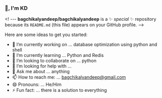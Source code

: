 ### 👋, I'm KD

<! ---  **bagchikalyandeep/bagchikalyandeep** is a ✨ _special_ ✨ repository because its `README.md` (this file) appears on your GitHub profile. -->

Here are some ideas to get you started:

- 🔭 I’m currently working on ... database optimization using python and shell
- 🌱 I’m currently learning ... Python and Redis
- 👯 I’m looking to collaborate on ... python
- 🤔 I’m looking for help with ... 
- 💬 Ask me about ... anything
- 📫 How to reach me: ... bagchikalyandeep@gmail.com 
- 😄 Pronouns: ... He/Him
- ⚡ Fun fact: ... there is a solution to everything

